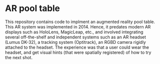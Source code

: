 # AR pool table

This repository contains code to implment an augmented reality pool table. This AR system was implemented in 2014. Hence, it predates modern AR displays such as HoloLens, MagicLeap, etc., and involved integrating several off-the-shelf and independent systems such as an AR headset (Lumus DK-32), a tracking system (Optitrack), an RGBD camera rigidly attached to the headset. The experience was that a user could wear the headset, and get visual hints (that were spatially registered) of how to try the next shot.